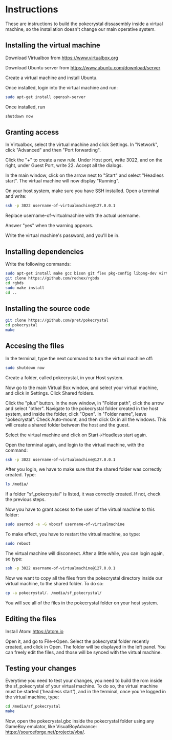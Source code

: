 # Instructions

These are instructions to build the pokecrystal dissasembly inside a virtual machine, so the installation doesn't change our main operative system.

## Installing the virtual machine

Download Virtualbox from https://www.virtualbox.org

Download Ubuntu server from https://www.ubuntu.com/download/server

Create a virtual machine and install Ubuntu.

Once installed, login into the virtual machine and run:

```bash
sudo apt-get install openssh-server
```

Once installed, run

```bash
shutdown now
```

## Granting access

In Virtualbox, select the virtual machine and click Settings. In "Network", click "Advanced" and then "Port forwarding".

Click the "+" to create a new rule. Under Host port, write 3022, and on the right, under Guest Port, write 22. Accept all the dialogs.

In the main window, click on the arrow next to "Start" and select "Headless start". The virtual machine will now display "Running".

On your host system, make sure you have SSH installed. Open a terminal and write:

```bash
ssh -p 3022 username-of-virtualmachine@127.0.0.1
```

Replace username-of-virtualmachine with the actual username.

Answer "yes" when the warning appears.

Write the virtual machine's password, and you'll be in.

## Installing dependencies

Write the following commands:

```bash
sudo apt-get install make gcc bison git flex pkg-config libpng-dev virtualbox-guest-x11
git clone https://github.com/rednex/rgbds
cd rgbds
sudo make install
cd ..
```

## Installing the source code

```bash
git clone https://github.com/pret/pokecrystal
cd pokecrystal
make
```

## Accesing the files

In the terminal, type the next command to turn the virtual machine off:

```bash
sudo shutdown now
```

Create a folder, called pokecrystal, in your Host system.

Now go to the main Virtual Box window, and select your virtual machine, and click in Settings. Click Shared folders.

Click the "plus" button. In the new window, in "Folder path", click the arrow and select "other". Navigate to the pokecrystal folder created in the host system, and inside the folder, click "Open". In "Folder name", leave "pokecrystal". Check Auto-mount, and then click Ok in all the windows. This will create a shared folder between the host and the guest.

Select the virtual machine and click on Start->Headless start again.

Open the terminal again, and login to the virtual machine, with the command:

```bash
ssh -p 3022 username-of-virtualmachine@127.0.0.1
```

After you login, we have to make sure that the shared folder was correctly created. Type:

```bash
ls /media/
```

If a folder "sf_pokecrystal" is listed, it was correctly created. If not, check the previous steps.

Now you have to grant access to the user of the virtual machine to this folder:

```bash
sudo usermod -a -G vboxsf username-of-virtualmachine
```

To make effect, you have to restart the virtual machine, so type:

```bash
sudo reboot
```

The virtual machine will disconnect. After a little while, you can login again, so type:

```bash
ssh -p 3022 username-of-virtualmachine@127.0.0.1
```

Now we want to copy all the files from the pokecrystal directory inside our virtual machine, to the shared folder. To do so:

```bash
cp -a pokecrystal/. /media/sf_pokecrystal/
```

You will see all of the files in the pokecrystal folder on your host system.

## Editing the files

Install Atom: https://atom.io

Open it, and go to File->Open. Select the pokecrystal folder recently created, and click in Open. The folder will be displayed in the left panel. You can freely edit the files, and those will be synced with the virtual machine.

## Testing your changes

Everytime you need to test your changes, you need to build the rom inside the sf_pokecrystal of your virtual machine. To do so, the virtual machine must be started ('headless start'), and in the terminal, once you're logged in the virtual machine, type:

```bash
cd /media/sf_pokecrystal
make
```

Now, open the pokecrystal.gbc inside the pokecrystal folder using any GameBoy emulator, like VisualBoyAdvance: https://sourceforge.net/projects/vba/.
